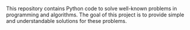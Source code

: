 This repository contains Python code to solve well-known problems in programming and algorithms. The goal of this project is to provide simple and understandable solutions for these problems.
